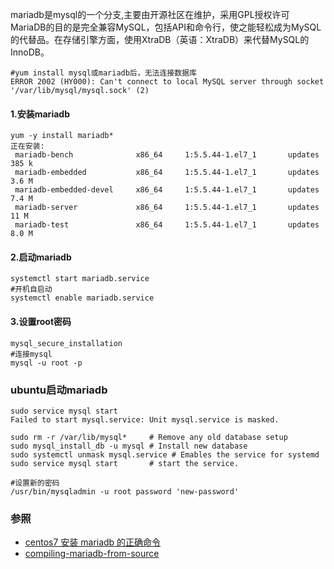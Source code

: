 mariadb是mysql的一个分支,主要由开源社区在维护，采用GPL授权许可 MariaDB的目的是完全兼容MySQL，包括API和命令行，使之能轻松成为MySQL的代替品。在存储引擎方面，使用XtraDB（英语：XtraDB）来代替MySQL的InnoDB。
```
#yum install mysql或mariadb后，无法连接数据库
ERROR 2002 (HY000): Can't connect to local MySQL server through socket '/var/lib/mysql/mysql.sock' (2)
```
#### 1.安装mariadb
```
yum -y install mariadb*
正在安装:
 mariadb-bench              x86_64     1:5.5.44-1.el7_1       updates     385 k
 mariadb-embedded           x86_64     1:5.5.44-1.el7_1       updates     3.6 M
 mariadb-embedded-devel     x86_64     1:5.5.44-1.el7_1       updates     7.4 M
 mariadb-server             x86_64     1:5.5.44-1.el7_1       updates      11 M
 mariadb-test               x86_64     1:5.5.44-1.el7_1       updates     8.0 M
```
#### 2.启动mariadb
```
systemctl start mariadb.service  
#开机自启动
systemctl enable mariadb.service 
```
#### 3.设置root密码 
```
mysql_secure_installation
#连接mysql
mysql -u root -p
```

### ubuntu启动mariadb
```
sudo service mysql start 
Failed to start mysql.service: Unit mysql.service is masked.

sudo rm -r /var/lib/mysql*     # Remove any old database setup
sudo mysql_install_db -u mysql # Install new database
sudo systemctl unmask mysql.service # Emables the service for systemd
sudo service mysql start       # start the service.

#设置新的密码
/usr/bin/mysqladmin -u root password 'new-password'
```

### 参照

- [centos7 安装 mariadb 的正确命令 ](http://blog.csdn.net/default7/article/details/39138139)
- [compiling-mariadb-from-source](https://mariadb.com/kb/en/mariadb/compiling-mariadb-from-source/)
